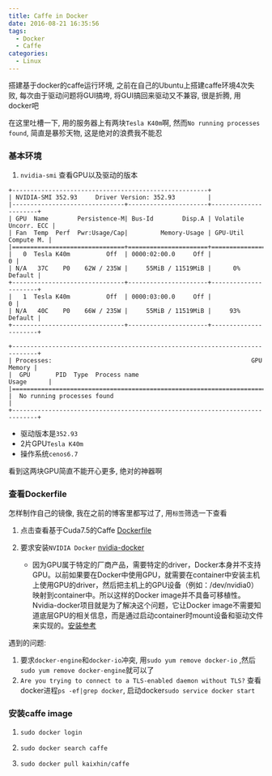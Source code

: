 ```yaml
---
title: Caffe in Docker
date: 2016-08-21 16:35:56
tags:
  - Docker
  - Caffe
categories:
  - Linux
---
```

搭建基于docker的caffe运行环境, 之前在自己的Ubuntu上搭建caffe环境4次失败, 每次由于驱动问题将GUI搞垮, 将GUI搞回来驱动又不兼容, 很是折腾, 用docker吧
<!--more-->
在这里吐槽一下, 用的服务器上有两块`Tesla K40m`啊, 然而`No running processes found`, 简直是暴殄天物, 这是绝对的浪费我不能忍
### **基本环境**

1. `nvidia-smi` 查看GPU以及驱动的版本


```
+------------------------------------------------------+                       
| NVIDIA-SMI 352.93     Driver Version: 352.93         |                       
|-------------------------------+----------------------+----------------------+
| GPU  Name        Persistence-M| Bus-Id        Disp.A | Volatile Uncorr. ECC |
| Fan  Temp  Perf  Pwr:Usage/Cap|         Memory-Usage | GPU-Util  Compute M. |
|===============================+======================+======================|
|   0  Tesla K40m          Off  | 0000:02:00.0     Off |                    0 |
| N/A   37C    P0    62W / 235W |     55MiB / 11519MiB |      0%      Default |
+-------------------------------+----------------------+----------------------+
|   1  Tesla K40m          Off  | 0000:03:00.0     Off |                    0 |
| N/A   40C    P0    66W / 235W |     55MiB / 11519MiB |     93%      Default |
+-------------------------------+----------------------+----------------------+
                                                                               
+-----------------------------------------------------------------------------+
| Processes:                                                       GPU Memory |
|  GPU       PID  Type  Process name                               Usage      |
|=============================================================================|
|  No running processes found                                                 |
+-----------------------------------------------------------------------------+
```

- 驱动版本是`352.93`
- 2片GPU`Tesla K40m`
- 操作系统`cenos6.7`

看到这两块GPU简直不能开心更多, 绝对的神器啊

### **查看Dockerfile**

怎样制作自己的镜像, 我在之前的博客里都写过了, 用`标签`筛选一下查看
1. 点击查看基于Cuda7.5的Caffe [Dockerfile](https://github.com/Kaixhin/dockerfiles/tree/master/cuda-caffe/cuda_v7.5)

2. 要求安装`NVIDIA Docker` [nvidia-docker](https://github.com/NVIDIA/nvidia-docker)
    - 因为GPU属于特定的厂商产品，需要特定的driver，Docker本身并不支持GPU。以前如果要在Docker中使用GPU，就需要在container中安装主机上使用GPU的driver，然后把主机上的GPU设备（例如：/dev/nvidia0）映射到container中。所以这样的Docker image并不具备可移植性。Nvidia-docker项目就是为了解决这个问题，它让Docker image不需要知道底层GPU的相关信息，而是通过启动container时mount设备和驱动文件来实现的。[安装参考](http://nanxiao.me/docker-note-13-nvidia-docker-intro/)
    


遇到的问题:
1. 要求`docker-engine`和`docker-io`冲突, 用`sudo yum remove docker-io` ,然后`sudo yum remove docker-engine`就可以了
2. `Are you trying to connect to a TLS-enabled daemon without TLS?`
    查看docker进程`ps -ef|grep docker`, 启动docker`sudo service docker start`
    
    
### **安装caffe image**

1. `sudo docker login`

2. `sudo docker search caffe`

3. `sudo docker pull kaixhin/caffe` 
